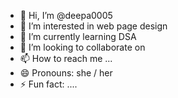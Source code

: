 - 👋 Hi, I’m @deepa0005
- 👀 I’m interested in web page design
- 🌱 I’m currently learning DSA
- 💞️ I’m looking to collaborate on 
- 📫 How to reach me ...
- 😄 Pronouns: she / her
- ⚡ Fun fact: ....

<!---
deepa0005/deepa0005 is a ✨ special ✨ repository because its `README.md` (this file) appears on your GitHub profile.
You can click the Preview link to take a look at your changes.
--->
